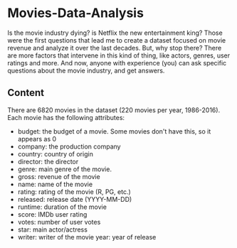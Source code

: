 # Movies-Data-Analysis
Is the movie industry dying? is Netflix the new entertainment king? Those were the first questions that lead me to create a dataset focused on movie revenue and analyze it over the last decades. But, why stop there? There are more factors that intervene in this kind of thing, like actors, genres, user ratings and more. And now, anyone with experience (you) can ask specific questions about the movie industry, and get answers.
## Content
There are 6820 movies in the dataset (220 movies per year, 1986-2016). Each movie has the following attributes:  
- budget: the budget of a movie. Some movies don't have this, so it appears as 0  
- company: the production company  
- country: country of origin  
- director: the director  
- genre: main genre of the movie.  
- gross: revenue of the movie  
- name: name of the movie  
- rating: rating of the movie (R, PG, etc.)  
- released: release date (YYYY-MM-DD) 
- runtime: duration of the movie  
- score: IMDb user rating  
- votes: number of user votes  
- star: main actor/actress  
- writer: writer of the movie  year: year of release
